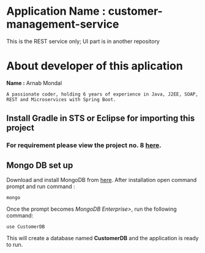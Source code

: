 # Application Name : customer-management-service
This is the REST service only; UI part is in another repository

# About developer of this aplication
  **Name :** Arnab Mondal
	
	
  	A passionate coder, holding 6 years of experience in Java, J2EE, SOAP, REST and Microservices with Spring Boot.
  
  
  
## Install Gradle in STS or Eclipse for importing this project

### For requirement please view the project no. 8 <a href="https://blog.codewithdan.com/10-angular-and-typescript-projects-to-take-you-from-zero-to-hero/" target="_blank">here</a>.

## Mongo DB set up
Download and install MongoDB from [here](https://docs.mongodb.com/v3.2/administration/install-community/ "Install Mongo DB").
After installation open command prompt and run command : 
```
mongo
```
Once the prompt becomes *MongoDB Enterprise>*, run the following command:
```
use CustomerDB
```
This will create a database named **CustomerDB** and  the application is ready to run.
		
	
  
